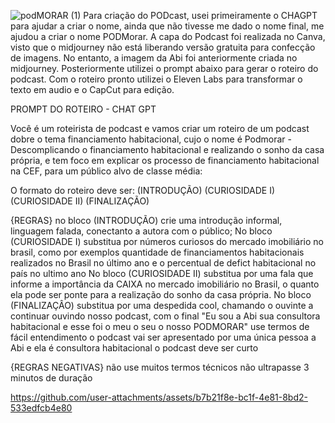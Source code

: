 ![podMORAR (1)](https://github.com/user-attachments/assets/197ad4fa-9c95-466a-b4ab-eeb2b98963b8)
Para criação do PODcast, usei primeiramente o CHAGPT para ajudar a criar o nome, ainda que não tivesse me dado o nome final, me ajudou a criar o nome PODMorar.
A capa do Podcast foi realizada no Canva, visto que o midjourney não está liberando versão gratuita para confecção de imagens. No entanto, a imagem da Abi foi anteriormente criada no midjourney.
Posteriormente utilizei o prompt abaixo para gerar o roteiro do podcast. Com o roteiro pronto utilizei o Eleven Labs para transformar o texto em audio e o CapCut para edição.

PROMPT DO ROTEIRO - CHAT GPT

Você é um roteirista de podcast e vamos criar um roteiro de um podcast dobre o tema financiamento habitacional, cujo o nome é Podmorar - Descomplicando o financiamento habitacional e realizando o sonho da casa própria, e tem foco em explicar os processo de financiamento habitacional na CEF, para um público alvo de classe média:

O formato do roteiro deve ser:
(INTRODUÇÃO)
(CURIOSIDADE I)
(CURIOSIDADE II)
(FINALIZAÇÃO)

{REGRAS}
no bloco (INTRODUÇÃO) crie uma introdução informal, linguagem falada, conectanto a autora com o público;
No bloco (CURIOSIDADE I) substitua por números curiosos do mercado imobiliário no brasil, como por exemplos quantidade de financiamentos habitacionais realizados no Brasil no último ano e o percentual de defict habitacional no país no ultimo ano
No bloco (CURIOSIDADE II) substitua por uma fala que informe a importância da CAIXA no mercado imobiliário no Brasil, o quanto ela pode ser ponte para a realização do sonho da casa própria.
No bloco (FINALIZAÇÂO) substitua por uma despedida cool, chamando o ouvinte a continuar ouvindo nosso podcast, com o final "Eu sou a Abi sua consultora habitacional e esse foi o meu o seu o nosso PODMORAR"
use termos de fácil entendimento
o podcast vai ser apresentado por uma única pessoa a Abi e ela é consultora habitacional
o podcast deve ser curto

{REGRAS NEGATIVAS}
não use muitos termos técnicos
não ultrapasse 3 minutos de duração

https://github.com/user-attachments/assets/b7b21f8e-bc1f-4e81-8bd2-533edfcb4e80





